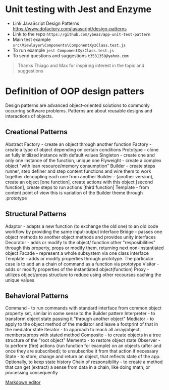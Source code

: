 # Unit testing with Jest and Enzyme
  - Link JavaScript Design Patterns https://www.dofactory.com/javascript/design-patterns
  - Link to the repo `https://github.com/ybeaz/app-unit-test-pattern`
  - Main test example `src\Viewlayer\Components\ComponentXyzClass.test.js`
  - To run example `jest ComponentXyzClass.test.js`
  - To send questions and suggestions `t3531350@yahoo.com`
 
> Thanks Thiago and Max for inspiring interest in the topic and suggestions  

# Definition of OOP design patters
Design patterns are advanced object-oriented solutions to commonly occurring software problems.  Patterns are about reusable designs and interactions of objects.

## Creational Patterns
Abstract Factory - create an object through another function
Factory - create a type of object depending on certain conditions
Prototype - clone an fully initilized instance with default values
Singleton - create one and only one instance of the function, unique one
Flyweight - create a complex object "with lean resource/memory consumption"
Builder - create steps runner, step definer and step content functions and wire them to work together decoupling each one from another
Builder - (another version), create an object [one function], create actions with this object [second function], create steps to run actions [third function]
Template - from content point of view this is variation of the Builder theme through .prototype

## Structural Patterns
Adaptor - adapts a new function (to exchange the old one) to an old code workflow by providing the same input-output interface
Bridge - passes one object methods to another object methods and provides unity interfaces
Decorator - adds or modify to the object/ function other "resposibilities" through this property, props or modify them, returning next non-instantiated object
Facade - represent a whole subsystem via one class interface
Template - adds or modify properties through prototype. The particular case is to add an a chain of command as a function via prototype
Visitor - adds or modify properties of the instantiated object(function)
Proxy - utilizes object/props structure to reduce using other recourses caching the unique values

## Behavioral Patterns
Command - to run commands with standard interface from common object property set, similar in some sense to the Builder pattern 
Interpreter - to transform object state passing it "through another object"
Mediator - to apply to the object method of the mediator and leave a footprint of that in the mediator state
Iterator - to approach to reach all array/object members/props with stated method
Composite - to create objects in a tree structure of the "root object"
Memento - to restore object state
Observer - to perform (fire) actions (run function for example) on an objects (after and once they are subscribed); to unsubscribe it from that action if necessary
State - to store, change and return an object, that reflects state of the app. Optionally, to keep state history
Chain of responsibility - to create a method that can get (extract) a sense from data in a chain, like doing math, or processing consequently




[Markdown editor](https://dillinger.io/)
